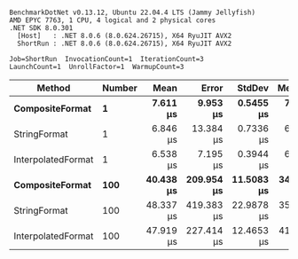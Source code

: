```

BenchmarkDotNet v0.13.12, Ubuntu 22.04.4 LTS (Jammy Jellyfish)
AMD EPYC 7763, 1 CPU, 4 logical and 2 physical cores
.NET SDK 8.0.301
  [Host]   : .NET 8.0.6 (8.0.624.26715), X64 RyuJIT AVX2
  ShortRun : .NET 8.0.6 (8.0.624.26715), X64 RyuJIT AVX2

Job=ShortRun  InvocationCount=1  IterationCount=3  
LaunchCount=1  UnrollFactor=1  WarmupCount=3  

```
| Method             | Number | Mean      | Error      | StdDev     | Median    | Min       | Max       | Allocated |
|------------------- |------- |----------:|-----------:|-----------:|----------:|----------:|----------:|----------:|
| **CompositeFormat**    | **1**      |  **7.611 μs** |   **9.953 μs** |  **0.5455 μs** |  **7.494 μs** |  **7.134 μs** |  **8.206 μs** |     **872 B** |
| StringFormat       | 1      |  6.846 μs |  13.384 μs |  0.7336 μs |  6.532 μs |  6.321 μs |  7.684 μs |     896 B |
| InterpolatedFormat | 1      |  6.538 μs |   7.195 μs |  0.3944 μs |  6.418 μs |  6.217 μs |  6.978 μs |     872 B |
| **CompositeFormat**    | **100**    | **40.438 μs** | **209.954 μs** | **11.5083 μs** | **34.384 μs** | **33.221 μs** | **53.710 μs** |   **14336 B** |
| StringFormat       | 100    | 48.337 μs | 419.383 μs | 22.9878 μs | 35.326 μs | 34.805 μs | 74.879 μs |   16736 B |
| InterpolatedFormat | 100    | 47.919 μs | 227.414 μs | 12.4653 μs | 41.096 μs | 40.354 μs | 62.306 μs |   14336 B |
